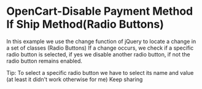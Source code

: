 # OpenCart-Disable Payment Method If Ship Method(Radio Buttons)
In this example we use  the change function of jQuery to locate a change in a set of classes (Radio Buttons)
If a change occurs, we check if a specific radio button is selected, if yes we disable another radio button,
if not the radio button remains enabled.

Tip: To select a specific radio button we have to select its name and value (at least it didn't work otherwise for me)
Keep sharing